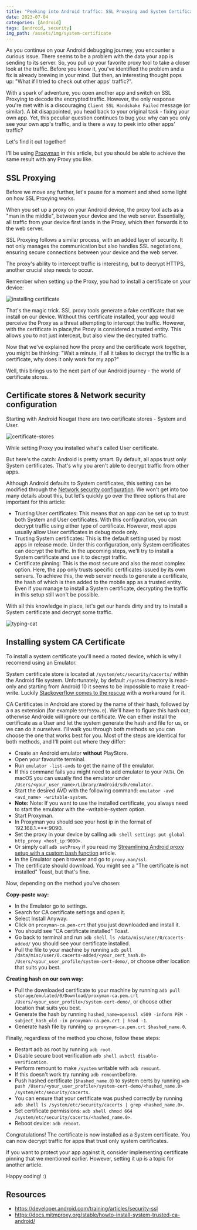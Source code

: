 ```yaml
---
title: "Peeking into Android traffic: SSL Proxying and System Certificates"
date: 2023-07-04
categories: [Android]
tags: [android, security]
img_path: /assets/img/system-certificate
---
```


As you continue on your Android debugging journey, you encounter a curious issue. There seems to be a problem with the data your app is sending to its server. So, you pull up your favorite proxy tool to take a closer look at the traffic. Before you know it, you've identified the problem and a fix is already brewing in your mind. But then, an interesting thought pops up: "What if I tried to check out other apps' traffic?".

With a spark of adventure, you open another app and switch on SSL Proxying to decode the encrypted traffic. However, the only response you're met with is a discouraging `Client SSL Handshake Failed` message (or similar). A bit disappointed, you head back to your original task - fixing your own app. Yet, this peculiar question continues to bug you: why can you only see your own app's traffic, and is there a way to peek into other apps' traffic?

Let's find it out together!

I'll be using [Proxyman](https://proxyman.io/) in this article, but you should be able to achieve the same result with any Proxy you like.

## SSL Proxying

Before we move any further, let's pause for a moment and shed some light on how SSL Proxying works.

When you set up a proxy on your Android device, the proxy tool acts as a "man in the middle", between your device and the web server. Essentially, all traffic from your device first lands in the Proxy, which then forwards it to the web server.

SSL Proxying follows a similar process, with an added layer of security. It not only manages the communication but also handles SSL negotiations, ensuring secure connections between your device and the web server.

The proxy's ability to intercept traffic is interesting, but to decrypt HTTPS, another crucial step needs to occur.

Remember when setting up the Proxy, you had to install a certificate on your device:

![installing certificate](installing-certificate.png)

That's the magic trick. SSL proxy tools generate a fake certificate that we install on our device. 
Without this certificate installed, your app would perceive the Proxy as a threat attempting to intercept the traffic. However, with the certificate in place,the Proxy is considered a trusted entity. This allows you to not just intercept, but also view the decrypted traffic.

Now that we've explained how the proxy and the certificate work together, you might be thinking: "Wait a minute, if all it takes to decrypt the traffic is a certificate, why does it only work for my app?"

Well, this brings us to the next part of our Android journey - the world of certificate stores.

## Certificate stores & Network security configuration

Starting with Android Nougat there are two certificate stores - System and User.

![certificate-stores](certificate-stores.png)

While setting Proxy you installed what's called User certificate.

But here's the catch: Android is pretty smart. By default, all apps trust only System certificates. That's why you aren't able to decrypt traffic from other apps.

Although Android defaults to System certificates, this setting can be modified through the [Network security configuration](https://developer.android.com/training/articles/security-config). We won't get into too many details about this, but let's quickly go over the three options that are important for this article:

- Trusting User certificates: This means that an app can be set up to trust both System and User certificates. With this configuration, you can decrypt traffic using either type of certificate. However, most apps usually allow User certificates in debug mode only.
- Trusting System certificates: This is the default setting used by most apps in release mode. Under this configuration, only System certificates can decrypt the traffic. In the upcoming steps, we'll try to install a System certificate and use it to decrypt traffic.
- Certificate pinning: This is the most secure and also the most complex option. Here, the app only trusts specific certificates issued by its own servers. To achieve this, the web server needs to generate a certificate, the hash of which is then added to the mobile app as a trusted entity. Even if you manage to install a System certificate, decrypting the traffic in this setup still won't be possible.

With all this knowledge in place, let's get our hands dirty and try to install a System certificate and decrypt some traffic.

![typing-cat](typing-cat.gif)

## Installing system CA Certificate

To install a system certificate you'll need a rooted device, which is why I recomend using an Emulator.

System certificate store is located at `/system/etc/security/cacerts/` within the Android file system.
Unfortunately, by default `/system` directory is read-only and starting from Android 10 it seems to be impossible to 
make it read-write. Luckily [Stackoverflow comes to the rescue](https://stackoverflow.com/questions/60867956/android-emulator-sdk-10-api-29-wont-start-after-remount-and-reboot) with a workaround for it.

CA Certificates in Android are stored by the name of their hash, followed by a `0` as extension (for example `593f559a.0`). We'll have to figure this hash out; otherwise Androide will ignore our certificate. We can either install the certificate as a User and let the system generate the hash and file for us, or we can do it ourselves. I'll walk you through both methods so you can choose the one that works best for you. Most of the steps are identical for both methods, and I'll point out where they differ:

- Create an Android emulator **without** PlayStore.
- Open your favourite terminal.
- Run `emulator -list-avds` to get the name of the emulator.
- If this command fails you might need to add emulator to your `PATH`. On macOS you can usually find the emulator under `/Users/<your_user_name>/Library/Android/sdk/emulator`.
- Start the desired AVD with the following command: `emulator -avd <avd_name> -writable-system`.
- **Note:** Note: If you want to use the installed certificate, you always need to start the emulator with the -writable-system option.
- Start Proxyman.
- In Proxyman you should see your host ip in the format of 192.168.1.***:9090.
- Set the proxy in your device by calling `adb shell settings put global http_proxy <host_ip:9090>`.
- Or simply call `adb setProxy` if you read my [Streamlining Android proxy setup with a custom bash function](https://leedwon.github.io/posts/Streamlining-Android-proxy-setup-with-a-custom-bash-function/) article.
- In the Emulator open browser and go to `proxy.man/ssl`.
- The certificate should download. You might see a "The certificate is not installed" Toast, but that's fine.

Now, depending on the method you've chosen:

**Copy-paste way:**
- In the Emulator go to settings.
- Search for CA certificate settings and open it.
- Select Install Anyway.
- Click on `proxyman-ca.pem-crt` that you just downloaded and install it.
- You should see "CA certificate installed" Toast.
- Go back to terminal and run `adb shell ls /data/misc/user/0/cacerts-added/` you should see your certificate installed.
- Pull the file to your machine by running `adb pull /data/misc/user/0.cacerts-added/<your_cert_hash.0> /Users/<your_user_profile/system-cert-demo/`, or choose other location that suits you best.

**Creating hash on our own way:**
- Pull the downloaded certificate to your machine by running `adb pull storage/emulated/0/Download/proxyman-ca.pem.crt /Users/<your_user_profile>/system-cert-demo/`, or choose other location that suits you best.
- Generate the hash by running `hashed_name=openssl x509 -inform PEM -subject_hash_old -in proxyman-ca.pem.crt | head -1`.
- Generate hash file by running `cp proxyman-ca.pem.crt $hashed_name.0`.

Finally, regardless of the method you chose, follow these steps:

- Restart adb as root by running `adb root`.
- Disable secure boot verification `adb shell avbctl disable-verification`.
- Perform remount to make `/system` writable with `adb remount`.
- If this doesn't work try running `adb remount`before.
- Push hashed certificate (`$hashed_name.0`) to system certs by running `adb push /Users/<your_user_profile>/system-cert-demo/<hashed_name.0> /system/etc/security/cacerts`.
- You can ensure that your certificate was pushed correctly by running `adb shell ls /system/etc/security/cacerts | grep <hashed_name.0>`.
- Set certificate permissions: `adb shell chmod 664 /system/etc/security/cacerts/<hashed_name.0>`.
- Reboot device: `adb reboot`.

Congratulations! The certificate is now installed as a System certificate. You can now decrypt traffic for apps that trust only system certificates.

If you want to protect your app against it, consider implementing certificate pinning that we mentioned earlier.
However, setting it up is a topic for another article. 

Happy coding! :)

## Resources

- https://developer.android.com/training/articles/security-ssl
- https://docs.mitmproxy.org/stable/howto-install-system-trusted-ca-android/
